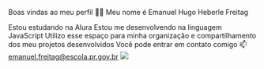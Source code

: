 Boas vindas ao meu perfil 💙💙
Meu nome é Emanuel Hugo Heberle Freitag

Estou estudando na Alura
Estou me desenvolvendo na linguagem JavaScript
Utilizo esse espaço para minha organização e compartilhamento dos meu projetos desenvolvidos
Você pode entrar em contato comigo 📫
emanuel.freitag@escola.pr.gov.br
![](https://media.tenor.com/uPjOD9PtC5MAAAAM/ednaldo-pereira-ednaldo.gif)

